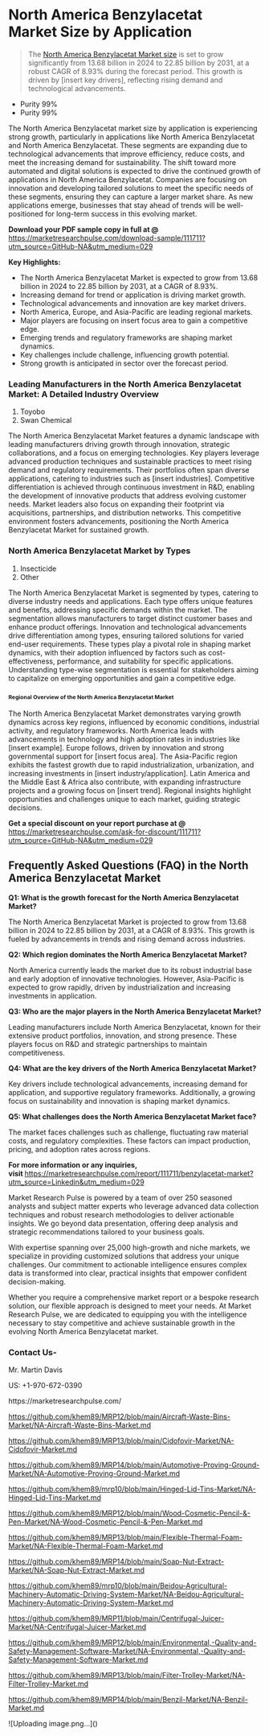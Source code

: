<h1>North America Benzylacetat Market&nbsp;Size by Application</h1><blockquote><p>The <a href="https://marketresearchpulse.com/download-sample/111711?utm_source=GitHub-NA&amp;utm_medium=029">North America Benzylacetat Market size</a> is set to grow significantly from 13.68 billion in 2024 to 22.85 billion by 2031, at a robust CAGR of 8.93% during the forecast period. This growth is driven by [insert key drivers], reflecting rising demand and technological advancements.</p></blockquote><ul><li>Purity 99%<li> Purity 99%</li></ul><p>The North America Benzylacetat market size by application is experiencing strong growth, particularly in applications like North America Benzylacetat and North America Benzylacetat. These segments are expanding due to technological advancements that improve efficiency, reduce costs, and meet the increasing demand for sustainability. The shift toward more automated and digital solutions is expected to drive the continued growth of applications in North America Benzylacetat. Companies are focusing on innovation and developing tailored solutions to meet the specific needs of these segments, ensuring they can capture a larger market share. As new applications emerge, businesses that stay ahead of trends will be well-positioned for long-term success in this evolving market.</p><p><strong>Download your PDF sample copy in full at @ </strong><a href="https://marketresearchpulse.com/download-sample/111711?utm_source=GitHub-NA&amp;utm_medium=029">https://marketresearchpulse.com/download-sample/111711?utm_source=GitHub-NA&amp;utm_medium=029</a></p><p><strong>Key Highlights: </strong></p><ul><li>The North America Benzylacetat Market is expected to grow from 13.68 billion in 2024 to 22.85 billion by 2031, at a CAGR of 8.93%.</li><li>Increasing demand for trend or application is driving market growth.</li><li>Technological advancements and innovation are key market drivers.</li><li>North America, Europe, and Asia-Pacific are leading regional markets.</li><li>Major players are focusing on insert focus area to gain a competitive edge.</li><li>Emerging trends and regulatory frameworks are shaping market dynamics.</li><li>Key challenges include challenge, influencing growth potential.</li><li>Strong growth is anticipated in sector over the forecast period.</li></ul><h3>Leading Manufacturers in the North America Benzylacetat Market: A Detailed Industry Overview</h3><ol><li>Toyobo</li><li>Swan Chemical</li></ol><div class="flex max-w-full flex-col flex-grow"><div class="min-h-8 text-message flex w-full flex-col items-end gap-2 whitespace-normal break-words [.text-message+&amp;]:mt-5" dir="auto" data-message-author-role="assistant" data-message-id="fd8432e4-4910-450d-b182-61b7bfb0a01f" data-message-model-slug="gpt-4o"><div class="flex w-full flex-col gap-1 empty:hidden first:pt-[3px]"><div class="markdown prose w-full break-words dark:prose-invert light"><p>The North America Benzylacetat Market features a dynamic landscape with leading manufacturers driving growth through innovation, strategic collaborations, and a focus on emerging technologies. Key players leverage advanced production techniques and sustainable practices to meet rising demand and regulatory requirements. Their portfolios often span diverse applications, catering to industries such as [insert industries]. Competitive differentiation is achieved through continuous investment in R&amp;D, enabling the development of innovative products that address evolving customer needs. Market leaders also focus on expanding their footprint via acquisitions, partnerships, and distribution networks. This competitive environment fosters advancements, positioning the North America Benzylacetat Market for sustained growth.</p></div></div></div></div><h3>North America Benzylacetat Market by Types</h3><ol><li>Insecticide<li> Other</li></ol><div class="flex max-w-full flex-col flex-grow"><div class="min-h-8 text-message flex w-full flex-col items-end gap-2 whitespace-normal break-words [.text-message+&amp;]:mt-5" dir="auto" data-message-author-role="assistant" data-message-id="084470be-0bb7-4664-bddf-5156b4f41249" data-message-model-slug="gpt-4o-mini"><div class="flex w-full flex-col gap-1 empty:hidden first:pt-[3px]"><div class="markdown prose w-full break-words dark:prose-invert light"><p>The North America Benzylacetat Market is segmented by types, catering to diverse industry needs and applications. Each type offers unique features and benefits, addressing specific demands within the market. The segmentation allows manufacturers to target distinct customer bases and enhance product offerings. Innovation and technological advancements drive differentiation among types, ensuring tailored solutions for varied end-user requirements. These types play a pivotal role in shaping market dynamics, with their adoption influenced by factors such as cost-effectiveness, performance, and suitability for specific applications. Understanding type-wise segmentation is essential for stakeholders aiming to capitalize on emerging opportunities and gain a competitive edge.</p></div></div></div></div><h3><span style="font-size: 11px;">Regional Overview of the North America Benzylacetat Market</span></h3><div class="flex max-w-full flex-col flex-grow"><div class="min-h-8 text-message flex w-full flex-col items-end gap-2 whitespace-normal break-words [.text-message+&amp;]:mt-5" dir="auto" data-message-author-role="assistant" data-message-id="e9038762-ce64-4e30-91c9-9bd413514231" data-message-model-slug="gpt-4o-mini"><div class="flex w-full flex-col gap-1 empty:hidden first:pt-[3px]"><div class="markdown prose w-full break-words dark:prose-invert light"><p>The North America Benzylacetat Market demonstrates varying growth dynamics across key regions, influenced by economic conditions, industrial activity, and regulatory frameworks. North America leads with advancements in technology and high adoption rates in industries like [insert example]. Europe follows, driven by innovation and strong governmental support for [insert focus area]. The Asia-Pacific region exhibits the fastest growth due to rapid industrialization, urbanization, and increasing investments in [insert industry/application]. Latin America and the Middle East &amp; Africa also contribute, with expanding infrastructure projects and a growing focus on [insert trend]. Regional insights highlight opportunities and challenges unique to each market, guiding strategic decisions.</p></div></div></div></div><p><strong>Get a special discount on your report purchase at @ </strong><a href="https://marketresearchpulse.com/ask-for-discount/111711?utm_source=GitHub-NA&amp;utm_medium=029">https://marketresearchpulse.com/ask-for-discount/111711?utm_source=GitHub-NA&amp;utm_medium=029</a></p><h2>Frequently Asked Questions (FAQ) in the North America Benzylacetat Market</h2><p><strong>Q1: What is the growth forecast for the North America Benzylacetat Market?</strong></p><p>The North America Benzylacetat Market is projected to grow from 13.68 billion in 2024 to 22.85 billion by 2031, at a CAGR of 8.93%. This growth is fueled by advancements in trends and rising demand across industries.</p><p><strong>Q2: Which region dominates the North America Benzylacetat Market?</strong></p><p>North America currently leads the market due to its robust industrial base and early adoption of innovative technologies. However, Asia-Pacific is expected to grow rapidly, driven by industrialization and increasing investments in application.</p><p><strong>Q3: Who are the major players in the North America Benzylacetat Market?</strong></p><p>Leading manufacturers include North America Benzylacetat, known for their extensive product portfolios, innovation, and strong presence. These players focus on R&amp;D and strategic partnerships to maintain competitiveness.</p><p><strong>Q4: What are the key drivers of the North America Benzylacetat Market?</strong></p><p>Key drivers include technological advancements, increasing demand for application, and supportive regulatory frameworks. Additionally, a growing focus on sustainability and innovation is shaping market dynamics.</p><p><strong>Q5: What challenges does the North America Benzylacetat Market face?</strong></p><p>The market faces challenges such as challenge, fluctuating raw material costs, and regulatory complexities. These factors can impact production, pricing, and adoption rates across regions.</p><p><strong>For more information or any inquiries, visit&nbsp;</strong><a href="https://marketresearchpulse.com/report/111711/benzylacetat-market?utm_source=Linkedin&utm_medium=029">https://marketresearchpulse.com/report/111711/benzylacetat-market?utm_source=Linkedin&utm_medium=029</a></p><p>Market Research Pulse is powered by a team of over 250 seasoned analysts and subject matter experts who leverage advanced data collection techniques and robust research methodologies to deliver actionable insights. We go beyond data presentation, offering deep analysis and strategic recommendations tailored to your business goals.</p><p>With expertise spanning over 25,000 high-growth and niche markets, we specialize in providing customized solutions that address your unique challenges. Our commitment to actionable intelligence ensures complex data is transformed into clear, practical insights that empower confident decision-making.</p><p>Whether you require a comprehensive market report or a bespoke research solution, our flexible approach is designed to meet your needs. At Market Research Pulse, we are dedicated to equipping you with the intelligence necessary to stay competitive and achieve sustainable growth in the evolving North America Benzylacetat market.</p><h3><strong>Contact Us-</strong></h3><p>Mr. Martin Davis</p><p>US: +1-970-672-0390</p><p>https://marketresearchpulse.com/</p><p><a href="https://github.com/khem89/MRP12/blob/main/Aircraft-Waste-Bins-Market/NA-Aircraft-Waste-Bins-Market.md">https://github.com/khem89/MRP12/blob/main/Aircraft-Waste-Bins-Market/NA-Aircraft-Waste-Bins-Market.md</a></p><p><a href="https://github.com/khem89/MRP13/blob/main/Cidofovir-Market/NA-Cidofovir-Market.md">https://github.com/khem89/MRP13/blob/main/Cidofovir-Market/NA-Cidofovir-Market.md</a></p><p><a href="https://github.com/khem89/MRP14/blob/main/Automotive-Proving-Ground-Market/NA-Automotive-Proving-Ground-Market.md">https://github.com/khem89/MRP14/blob/main/Automotive-Proving-Ground-Market/NA-Automotive-Proving-Ground-Market.md</a></p><p><a href="https://github.com/khem89/mrp10/blob/main/Hinged-Lid-Tins-Market/NA-Hinged-Lid-Tins-Market.md">https://github.com/khem89/mrp10/blob/main/Hinged-Lid-Tins-Market/NA-Hinged-Lid-Tins-Market.md</a></p><p><a href="https://github.com/khem89/MRP12/blob/main/Wood-Cosmetic-Pencil-&-Pen-Market/NA-Wood-Cosmetic-Pencil-&-Pen-Market.md">https://github.com/khem89/MRP12/blob/main/Wood-Cosmetic-Pencil-&-Pen-Market/NA-Wood-Cosmetic-Pencil-&-Pen-Market.md</a></p><p><a href="https://github.com/khem89/MRP13/blob/main/Flexible-Thermal-Foam-Market/NA-Flexible-Thermal-Foam-Market.md">https://github.com/khem89/MRP13/blob/main/Flexible-Thermal-Foam-Market/NA-Flexible-Thermal-Foam-Market.md</a></p><p><a href="https://github.com/khem89/MRP14/blob/main/Soap-Nut-Extract-Market/NA-Soap-Nut-Extract-Market.md">https://github.com/khem89/MRP14/blob/main/Soap-Nut-Extract-Market/NA-Soap-Nut-Extract-Market.md</a></p><p><a href="https://github.com/khem89/mrp10/blob/main/Beidou-Agricultural-Machinery-Automatic-Driving-System-Market/NA-Beidou-Agricultural-Machinery-Automatic-Driving-System-Market.md">https://github.com/khem89/mrp10/blob/main/Beidou-Agricultural-Machinery-Automatic-Driving-System-Market/NA-Beidou-Agricultural-Machinery-Automatic-Driving-System-Market.md</a></p><p><a href="https://github.com/khem89/MRP11/blob/main/Centrifugal-Juicer-Market/NA-Centrifugal-Juicer-Market.md">https://github.com/khem89/MRP11/blob/main/Centrifugal-Juicer-Market/NA-Centrifugal-Juicer-Market.md</a></p><p><a href="https://github.com/khem89/MRP12/blob/main/Environmental,-Quality-and-Safety-Management-Software-Market/NA-Environmental,-Quality-and-Safety-Management-Software-Market.md">https://github.com/khem89/MRP12/blob/main/Environmental,-Quality-and-Safety-Management-Software-Market/NA-Environmental,-Quality-and-Safety-Management-Software-Market.md</a></p><p><a href="https://github.com/khem89/MRP13/blob/main/Filter-Trolley-Market/NA-Filter-Trolley-Market.md">https://github.com/khem89/MRP13/blob/main/Filter-Trolley-Market/NA-Filter-Trolley-Market.md</a></p><p><a href="https://github.com/khem89/MRP14/blob/main/Benzil-Market/NA-Benzil-Market.md">https://github.com/khem89/MRP14/blob/main/Benzil-Market/NA-Benzil-Market.md</a></p>
![Uploading image.png…]()
